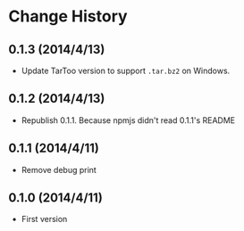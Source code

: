 Change History
=================

## 0.1.3 (2014/4/13)

* Update TarToo version to support `.tar.bz2` on Windows.

## 0.1.2 (2014/4/13)

* Republish 0.1.1. Because npmjs didn't read 0.1.1's README

## 0.1.1 (2014/4/11)

* Remove debug print

## 0.1.0 (2014/4/11)

* First version
